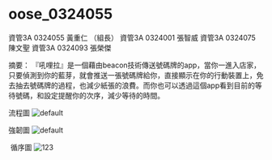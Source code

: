 # oose_0324055
資管3A 0324055 黃重仁 （組長）
資管3A 0324001 張智威
資管3A 0324075 陳文聖
資管3A 0324093 張榮傑


摘要：
  『吼哩拉』是一個藉由beacon技術傳送號碼牌的app，當你一進入店家，只要偵測到你的藍芽，就會推送一張號碼牌給你，直接顯示在你的行動裝置上，免去抽去號碼牌的過程，也減少紙張的浪費。而你也可以透過這個app看到目前的等待號碼，和設定提醒你的次序，減少等待的時間。
  
  流程圖
![default](https://cloud.githubusercontent.com/assets/22369793/20924149/fed83168-bbea-11e6-9c7e-19a65e67e1f3.JPG)

  強韌圖
![default](https://cloud.githubusercontent.com/assets/22369793/20924083/990e849a-bbea-11e6-864d-980bb44c1cb0.jpg)

  循序圖
![123](https://cloud.githubusercontent.com/assets/22369793/20924028/513c6de4-bbea-11e6-9d93-14bfb347bddb.jpg)

